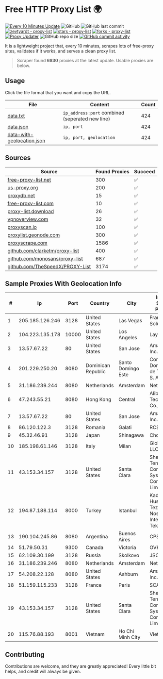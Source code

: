 
# Free HTTP Proxy List 🌍

[![Every 10 Minutes Update](https://github.com/mertguvencli/http-proxy-list/actions/workflows/main.yml/badge.svg?branch=main)](https://github.com/mertguvencli/http-proxy-list/actions/workflows/main.yml)
![GitHub](https://img.shields.io/github/license/mertguvencli/http-proxy-list)
![GitHub last commit](https://img.shields.io/github/last-commit/mertguvencli/http-proxy-list)
[![zevtyardt - proxy-list](https://img.shields.io/static/v1?label=zevtyardt&message=proxy-list&color=blue&logo=github)](https://github.com/zevtyardt/proxy-list "Go to GitHub repo")
[![stars - proxy-list](https://img.shields.io/github/stars/zevtyardt/proxy-list?style=social)](https://github.com/zevtyardt/proxy-list)
[![forks - proxy-list](https://img.shields.io/github/forks/zevtyardt/proxy-list?style=social)](https://github.com/zevtyardt/proxy-list)
[![Proxy Updater](https://github.com/zevtyardt/proxy-list/workflows/Proxy%20Updater/badge.svg)](https://github.com/zevtyardt/proxy-list/actions?query=workflow:"Proxy+Updater")
![GitHub repo size](https://img.shields.io/github/repo-size/zevtyardt/proxy-list)
[![GitHub commit activity](https://img.shields.io/github/commit-activity/m/zevtyardt/proxy-list?logo=commits)](https://github.com/zevtyardt/proxy-list/commits/main)

It is a lightweight project that, every 10 minutes, scrapes lots of free-proxy sites, validates if it works, and serves a clean proxy list.

> Scraper found **6830** proxies at the latest update. Usable proxies are below.

## Usage

Click the file format that you want and copy the URL.

|File|Content|Count|
|----|-------|-----|
|[data.txt](https://raw.githubusercontent.com/mertguvencli/http-proxy-list/main/proxy-list/data.txt)|`ip_address:port` combined (seperated new line)|424|
|[data.json](https://raw.githubusercontent.com/mertguvencli/http-proxy-list/main/proxy-list/data.json)|`ip, port`|424|
|[data-with-geolocation.json](https://raw.githubusercontent.com/mertguvencli/http-proxy-list/main/proxy-list/data-with-geolocation.json)|`ip, port, geolocation`|424|

## Sources

|Source|Found Proxies|Succeed|
|------|-------------|-------|
|[free-proxy-list.net](https://free-proxy-list.net)|300|✅|
|[us-proxy.org](https://www.us-proxy.org)|200|✅|
|[proxydb.net](http://proxydb.net)|15|✅|
|[free-proxy-list.com](https://free-proxy-list.com/?page=&port=&type%5B%5D=http&type%5B%5D=https&up_time=0&search=Search)|10|✅|
|[proxy-list.download](https://www.proxy-list.download/HTTP)|26|✅|
|[vpnoverview.com](https://vpnoverview.com/privacy/anonymous-browsing/free-proxy-servers)|32|✅|
|[proxyscan.io](https://www.proxyscan.io)|100|✅|
|[proxylist.geonode.com](https://proxylist.geonode.com/api/proxy-list?limit=300&page=1&sort_by=lastChecked&sort_type=desc&protocols=http,https)|300|✅|
|[proxyscrape.com](https://api.proxyscrape.com/v2/?request=displayproxies&protocol=http&timeout=10000&country=all&ssl=all&anonymity=all)|1586|✅|
|[github.com/clarketm/proxy-list](https://raw.githubusercontent.com/clarketm/proxy-list/master/proxy-list-raw.txt)|400|✅|
|[github.com/monosans/proxy-list](https://raw.githubusercontent.com/monosans/proxy-list/main/proxies/http.txt)|687|✅|
|[github.com/TheSpeedX/PROXY-List](https://raw.githubusercontent.com/TheSpeedX/PROXY-List/master/http.txt)|3174|✅|


## Sample Proxies With Geolocation Info

|#|Ip|Port|Country|City|Internet Service Provider|
|-|--|----|-------|----|-------------------------|
|1|205.185.126.246|3128|United States|Las Vegas|FranTech Solutions|
|2|104.223.135.178|10000|United States|Los Angeles|LayerHost|
|3|13.57.67.22|80|United States|San Jose|Amazon.com, Inc.|
|4|201.229.250.20|8080|Dominican Republic|Santo Domingo Este|Compañía Dominicana de Teléfonos S. A.|
|5|31.186.239.244|8080|Netherlands|Amsterdam|NetSkope Inc|
|6|47.243.55.21|8080|Hong Kong|Central|Alibaba (US) Technology Co., Ltd.|
|7|13.57.67.22|80|United States|San Jose|Amazon.com, Inc.|
|8|86.120.122.3|3128|Romania|Galati|RCS & RDS|
|9|45.32.46.91|3128|Japan|Shinagawa|Choopa|
|10|185.198.61.146|3128|Italy|Milan|Global Router LLC|
|11|43.153.34.157|3128|United States|Santa Clara|Shenzhen Tencent Computer Systems Company Limited|
|12|194.87.188.114|8000|Turkey|Istanbul|Kadir Huseyin Tezcan Nosspeed Internet Teknolojileri|
|13|190.104.245.86|8080|Argentina|Buenos Aires|CPS|
|14|51.79.50.31|9300|Canada|Victoria|OVH SAS|
|15|62.109.30.199|3128|Russia|Skolkovo|JSC IOT|
|16|31.186.239.246|8080|Netherlands|Amsterdam|NetSkope Inc|
|17|54.208.22.128|8080|United States|Ashburn|Amazon.com, Inc.|
|18|51.159.115.233|3128|France|Paris|SCALEWAY|
|19|43.153.34.157|3128|United States|Santa Clara|Shenzhen Tencent Computer Systems Company Limited|
|20|115.76.88.193|8001|Vietnam|Ho Chi Minh City|Viettel Group|



## Contributing

Contributions are welcome, and they are greatly appreciated! Every
little bit helps, and credit will always be given.

